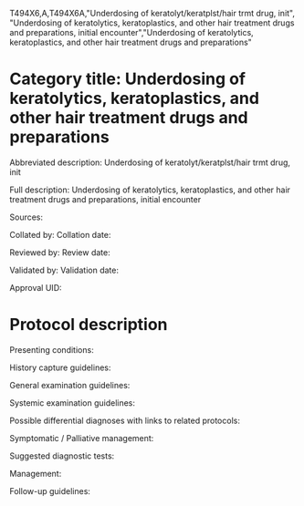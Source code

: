T494X6,A,T494X6A,"Underdosing of keratolyt/keratplst/hair trmt drug, init", "Underdosing of keratolytics, keratoplastics, and other hair treatment drugs and preparations, initial encounter","Underdosing of keratolytics, keratoplastics, and other hair treatment drugs and preparations"
# Category title: Underdosing of keratolytics, keratoplastics, and other hair treatment drugs and preparations

Abbreviated description: Underdosing of keratolyt/keratplst/hair trmt drug, init

Full description: Underdosing of keratolytics, keratoplastics, and other hair treatment drugs and preparations, initial encounter

Sources:

Collated by:
Collation date:

Reviewed by:
Review date:

Validated by:
Validation date:

Approval UID:

# Protocol description

Presenting conditions:

History capture guidelines:

General examination guidelines:

Systemic examination guidelines:

Possible differential diagnoses with links to related protocols:

Symptomatic / Palliative management:

Suggested diagnostic tests:

Management:

Follow-up guidelines:
